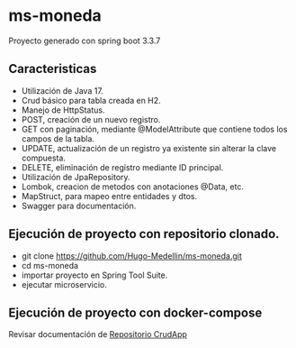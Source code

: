 # ms-moneda

Proyecto generado con spring boot 3.3.7

## Caracteristicas
- Utilización de Java 17.
- Crud básico para tabla creada en H2.
- Manejo de HttpStatus.
- POST, creación de un nuevo registro.
- GET con paginación, mediante @ModelAttribute que contiene todos los campos de la tabla.
- UPDATE, actualización de un registro ya existente sin alterar la clave compuesta.
- DELETE, eliminación de registro mediante ID principal.
- Utilización de JpaRepository.
- Lombok, creacion de metodos con anotaciones @Data, etc.
- MapStruct, para mapeo entre entidades y dtos.
- Swagger para documentación.

## Ejecución de proyecto con repositorio clonado.

- git clone https://github.com/Hugo-Medellin/ms-moneda.git
- cd ms-moneda
- importar proyecto en Spring Tool Suite.
- ejecutar microservicio.

## Ejecución de proyecto con docker-compose
Revisar documentación de [Repositorio CrudApp](https://github.com/Hugo-Medellin/crudApp)
